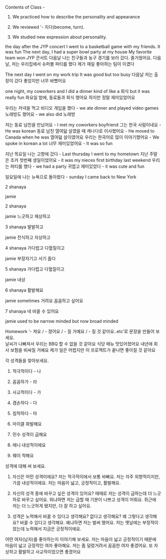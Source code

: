Contents of Class - 
1. We practiced how to describe the personality and appearance

2. We reviewed '- 지다(become, turn).

3. We studied new expression about personality.

the day after the JYP concert I went to a basketball game with my friends. It was fun
The next day, I had a super bowl party at my house
My favorite team won
JYP 콘서트 다음날 나는 친구들과 농구 경기를 보러 갔다. 즐거웠어요.
다음날, 저는 우리집에서 슈퍼볼 파티를 했다
제가 재일 좋아하는 팀이 이겼다

The next day I went on my work trip
It was good but too busy
다음날 저는 출장이 갔다
좋았지만 너무 바빴어요

one night, my coworkers and I did a dinner
kind of like a 회식
but it was really fun
화요일 밤에, 동료들과 회식 했어요
하지만 정말 재미있었어요

우리는 저녁을 먹고 비디오 게임을 했다 - we ate dinner and played video games
노래방도 했어요 - we also did 노래방


저는 동료 남친을 만났어요 - I met my coworkers boyfriend
그는 한국 사람이네요 - He was korean
동료 남친 열여덟 살였을 때 캐나다로 이사했어요 - He moved to Canada when he was 열여덟 살이였어요
우리는 한국어로 많이 이야기했어요 - We spoke in korean a lot
너무 재미있었어요 - It was so fun



지난 목요일 나는 고향에 갔다 - Last thursday I went to my hometown
지난 주말은 조카 첫번째 생일이었어요 - it was my nieces first birthday last weekend
우리는 파티를 했다 - we had a party
귀엽고 재미있었다 - it was cute and fun

일요일에 나는 뉴욕으로 돌아왔다 - sunday I came back to New York






2
shanaya

jamie



2
shanaya

jamie
느긋하고
재상하고



3
shanaya
발발하고

jamie
전식하고
자상하고




4
shanaya
가다럽고
다혈질이고

jamie
부장자기고
서기 좁다




5
shanaya
가다럽고
다혈질이고

jamie
내상


6
shanaya
활발해요

jamie
sometimes 거려요
꼼꼼하고 싶어요


7
shanaya
네 바꿀 수 있어요

jamie
used to be narrow minded
but now broad minded


Homework
‘- 져요 / - 졌어요 / - 질 거예요 / - 질 것 같아요..etc’로 문장을 만들어 보세요.  
날씨가 나빠져서 우리는 BBQ 할 수 없을 것 같아요
식당 매뉴 맛있어졌어요
내년에 회사 보험을 비싸질 거예요
제가 일은 어렵지만 이 프로젝트가 끝나면 좋아질 것 같아요

각 성격들을 찾아보세요.
1. 적극적이다 - 나
2. 꼼꼼하가 - 라
3. 사교적이다 - 가
4. 겸손하다 - 다
5. 침착하다 - 마

1. 마이클 화발해요
2. 민수 성격이 급해요
3. 애니 내성적이에요
4. 웨이 착해요

성격에 대해 써 보세요.
1. 자신은 어떤 성격이에요?
저는 적극적이에서 보통 바빠요. 저는 자주 외향적이지만, 가끔 내성적이에요. 저는 마음이 넓고, 긍정적이고, 활발해요. 

2. 자신의 성격 중에 바꾸고 싶은 성격이 있어요? 
때때로 저는 성격이 급하는데 더 느긋하로 바꾸고 싶어요. 외냐하면 저는 급할 때 기분이 나쁘고 성격이 어뤄요. 쥐근에 저는 더 느긋하게 됐지만, 더 잘 하고 싶어요. 

3. 성격은 노력해서 바꿀 수 있다고 생각해요? 없다고 생각해요? 왜 그렇다고 생각해요?
바꿀 수 있다고 생각해요. 왜냐하면 저는 벌써 했어요. 저는 옛날에는 부정적이었는데 노력해서 지금은 긍정적이에요. 

어떤 여자(남자)를 좋아하는지 이야기해 보세요. 
저는 마음이 넓고 긍정적이기 때문에 마음이 넓고 긍정적인 여자 좋아해요. 저는 좀 덜렁거려서 꼼꼼한 여자 좋겠어요. 또 자상하고 활발하고 사교적이었으면 좋겠어요